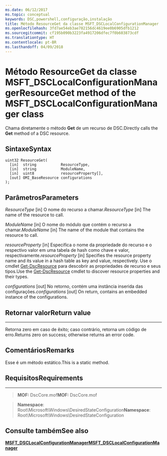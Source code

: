 ```yaml
---
ms.date: 06/12/2017
ms.topic: conceptual
keywords: DSC,powershell,configuração,instalação
title: Método ResourceGet da classe MSFT_DSCLocalConfigurationManager
ms.openlocfilehash: 3fd7ae54eb3ae782156dc4619ee0b6905dfb1212
ms.sourcegitcommit: cf195b090b3223fa4917206dfec7f0b603873cdf
ms.translationtype: HT
ms.contentlocale: pt-BR
ms.lasthandoff: 04/09/2018
---
```

# <a name="resourceget-method-of-the-msftdsclocalconfigurationmanager-class"></a><span data-ttu-id="fce7a-103">Método ResourceGet da classe MSFT_DSCLocalConfigurationManager</span><span class="sxs-lookup"><span data-stu-id="fce7a-103">ResourceGet method of the MSFT_DSCLocalConfigurationManager class</span></span>

<span data-ttu-id="fce7a-104">Chama diretamente o método **Get** de um recurso de DSC.</span><span class="sxs-lookup"><span data-stu-id="fce7a-104">Directly calls the **Get** method of a DSC resource.</span></span>

<a name="syntax"></a><span data-ttu-id="fce7a-105">Sintaxe</span><span class="sxs-lookup"><span data-stu-id="fce7a-105">Syntax</span></span>
------

```mof
uint32 ResourceGet(
  [in]  string           ResourceType,
  [in]  string           ModuleName,
  [in]  uint8            resourceProperty[],
  [out] OMI_BaseResource configurations
);
```

<a name="parameters"></a><span data-ttu-id="fce7a-106">Parâmetros</span><span class="sxs-lookup"><span data-stu-id="fce7a-106">Parameters</span></span>
----------

<span data-ttu-id="fce7a-107">*ResourceType* \[in\] O nome do recurso a chamar.</span><span class="sxs-lookup"><span data-stu-id="fce7a-107">*ResourceType* \[in\] The name of the resource to call.</span></span>

<span data-ttu-id="fce7a-108">*ModuleName* \[in\] O nome do módulo que contém o recurso a chamar.</span><span class="sxs-lookup"><span data-stu-id="fce7a-108">*ModuleName* \[in\] The name of the module that contains the resource to call.</span></span>

<span data-ttu-id="fce7a-109">*resourceProperty* \[in\] Especifica o nome da propriedade do recurso e o respectivo valor em uma tabela de hash como chave e valor, respectivamente.</span><span class="sxs-lookup"><span data-stu-id="fce7a-109">*resourceProperty* \[in\] Specifies the resource property name and its value in a hash table as key and value, respectively.</span></span> <span data-ttu-id="fce7a-110">Use o cmdlet [Get-DscResource](https://technet.microsoft.com/library/dn521625.aspx) para descobrir as propriedades de recurso e seus tipos.</span><span class="sxs-lookup"><span data-stu-id="fce7a-110">Use the [Get-DscResource](https://technet.microsoft.com/library/dn521625.aspx) cmdlet to discover resource properties and their types.</span></span>

<span data-ttu-id="fce7a-111">*configurations* \[out\] No retorno, contém uma instância inserida das configurações.</span><span class="sxs-lookup"><span data-stu-id="fce7a-111">*configurations* \[out\] On return, contains an embedded instance of the configurations.</span></span>

## <a name="return-value"></a><span data-ttu-id="fce7a-112">Retornar valor</span><span class="sxs-lookup"><span data-stu-id="fce7a-112">Return value</span></span>
------------

<span data-ttu-id="fce7a-113">Retorna zero em caso de êxito; caso contrário, retorna um código de erro.</span><span class="sxs-lookup"><span data-stu-id="fce7a-113">Returns zero on success; otherwise returns an error code.</span></span>

## <a name="remarks"></a><span data-ttu-id="fce7a-114">Comentários</span><span class="sxs-lookup"><span data-stu-id="fce7a-114">Remarks</span></span>

<span data-ttu-id="fce7a-115">Esse é um método estático.</span><span class="sxs-lookup"><span data-stu-id="fce7a-115">This is a static method.</span></span>

## <a name="requirements"></a><span data-ttu-id="fce7a-116">Requisitos</span><span class="sxs-lookup"><span data-stu-id="fce7a-116">Requirements</span></span>
------------
><span data-ttu-id="fce7a-117">**MOF:** DscCore.mof</span><span class="sxs-lookup"><span data-stu-id="fce7a-117">**MOF:** DscCore.mof</span></span>

><span data-ttu-id="fce7a-118">**Namespace**: Root\Microsoft\Windows\DesiredStateConfiguration</span><span class="sxs-lookup"><span data-stu-id="fce7a-118">**Namespace**: Root\Microsoft\Windows\DesiredStateConfiguration</span></span>


## <a name="see-also"></a><span data-ttu-id="fce7a-119">Consulte também</span><span class="sxs-lookup"><span data-stu-id="fce7a-119">See also</span></span>


[<span data-ttu-id="fce7a-120">**MSFT_DSCLocalConfigurationManager**</span><span class="sxs-lookup"><span data-stu-id="fce7a-120">**MSFT_DSCLocalConfigurationManager**</span></span>](msft-dsclocalconfigurationmanager.md)